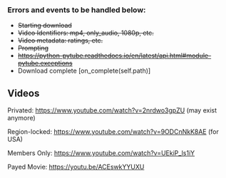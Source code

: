 ### Errors and events to be handled below:
- ~~Starting download~~
- ~~Video Identifiers: mp4, only_audio, 1080p, etc.~~
- ~~Video metadata: ratings, etc.~~
- ~~Prompting~~
- ~~https://python-pytube.readthedocs.io/en/latest/api.html#module-pytube.exceptions~~
- Download complete [on_complete(self.path)]


## Videos
Privated: https://www.youtube.com/watch?v=2nrdwo3gpZU (may exist anymore)

Region-locked: https://www.youtube.com/watch?v=9ODCnNkK8AE (for USA)

Members Only: https://www.youtube.com/watch?v=UEkiP_ls1iY

Payed Movie: https://youtu.be/ACEswkYYUXU
